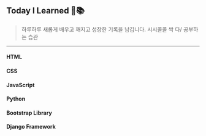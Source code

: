 ## Today I Learned 📝📚

> 하루하루 새롭게 배우고 깨지고 성장한 기록을 남깁니다. 시시콜콜 싹 다/ 공부하는 습관

---

#### HTML

#### CSS

#### JavaScript

#### Python

#### Bootstrap Library

#### Django Framework

